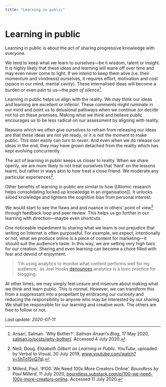 ```yaml
---
title: "Learning in public"
---
```


# Learning in public

Learning in public is about the act of sharing progressive knowledge with everyone.

We tend to keep what we learn to ourselves—be it wisdom, talent or insight. It is highly likely that these ideas and learning will wane off over time and may even never come to light. If we intend to keep them alive (i.e. their momentum and vividness) ourselves, it requires effort, motivation and cost (space in our mind, mental cavity). These internalised ideas will become a burden or even pain to us—the *pain of silence*[^1].

Learning in public helps us align with the reality. We may think our ideas and learning are excellent or inferior. These comments might ruminate in our mind and point us to delusional pathways when we continue (or decide not to) on these premises. Making what we think and believe public encourages us to be less radical on our assessment by aligning with reality.

Reasons which we often give ourselves to refrain from releasing our ideas are that these ideas are not yet ready, or it is not the moment to make public. This _later_ easily can turn to _never_. And even when we do release our ideas in the end, they may have grown detached from the reality which has kept evolving concurrently.

The act of learning in public keeps us closer to reality. When we share openly, we are more likely to not treat ourselves that ‘hard’ on the lessons learnt, but rather in ways akin to how treat a close friend. We moderate any particular experiences[^2].

Other benefits of learning in public are similar to how [[Atomic research helps consolidating locked up knowledge in an organisation]]. It unlocks siloed knowledge and lightens the cognitive bias from personal interest.

We would start to see the flaws and and nuance in others’ point of view[^3] through feedback loop and peer review. This helps us go further in our learning with direction—maybe even shortcuts.

One noticeable impediment to sharing what we learn is our prejudice that writing on Internet is often purposeful. For example, we expect, intentionally or not, what we produce online is a piece of content for marketing—it should suit the audience’s taste. In this way, we are setting very high bars for our creation. Sharing and even learning can become a chore filled with fear and devoid of enjoyment.

> ‘I’m using analytics to monitor what content performs well for my audience,’ as Joel Hooks [denounces][Joel Hooks] analytics is a toxic practice for blogging.

At other times, we may simply feel unsure and insecure about making what we think and learn public. This is normal. However, we can transform this from a suppressant into a propellant by embracing our curiosity and reducing the responsibility to anyone who may be interested by our sharing. We shall be responsible for our learning and creative work. The others are free to follow or not.

*Last update: 2020-07-11*

[^1]: Ansari, Salman. ‘Why Bother?’. _Salman Ansari’s Blog_, 17 May 2020, [salman.io/posts/why-bother/](https://salman.io/posts/why-bother/). Accessed 4 July 2020.
[^2]: Neill, Doug. _Elizabeth Gilbert on Learning in Public_. _YouTube_, uploaded by Verbal to Visual, 30 July 2019, www.youtube.com/watch?v=5hTo15vQ7qI.
[^3]: Millerd, Paul. ‘#100: We Need 100x More Creators Online’. _Boundless by Paul Millerd_, 11 July 2020, [boundless.substack.com/p/100-we-need-100x-more-creators-online](https://boundless.substack.com/p/100-we-need-100x-more-creators-online). Accessed 11 July 2020.

[Joel Hooks]: https://joelhooks.com/on-writing-more